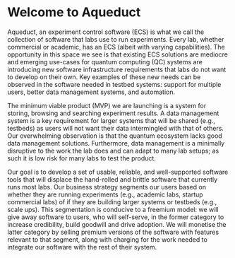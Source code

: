 # Welcome to Aqueduct

Aqueduct, an experiment control software (ECS) is what we call the collection of software that labs use to run experiments. Every lab, whether commercial or academic, has an ECS (albeit with varying capabilities). The opportunity in this space we see is that existing ECS solutions are mediocre and emerging use-cases for quantum computing (QC) systems are introducing new software infrastructure requirements that labs do not want to develop on their own. Key examples of these new needs can be observed in the software needed in testbed systems: support for multiple users, better data management systems, and automation.

The minimum viable product (MVP) we are launching is a system for storing, browsing and searching experiment results. A data management system is a key requirement for larger systems that will be shared (e.g., testbeds) as users will not want their data intermingled with that of others. Our overwhelming observation is that the quantum ecosystem lacks good data management solutions. Furthermore, data management is a minimally disruptive to the work the lab does and can adapt to many lab setups; as such it is low risk for many labs to test the product.

Our goal is to develop a set of usable, reliable, and well-supported software tools that will displace the hand-rolled and brittle software that currently runs most labs. Our business strategy segments our users based on whether they are running experiments (e.g., academic labs, startup commercial labs) of if they are building larger systems or testbeds (e.g., scale ups). This segmentation is conducive to a freemium model: we will give away software to users, who will self-serve, in the former category to increase credibility, build goodwill and drive adoption. We will monetise the latter category by selling premium versions of the software with features relevant to that segment, along with charging for the work needed to integrate our software with the rest of their system.
